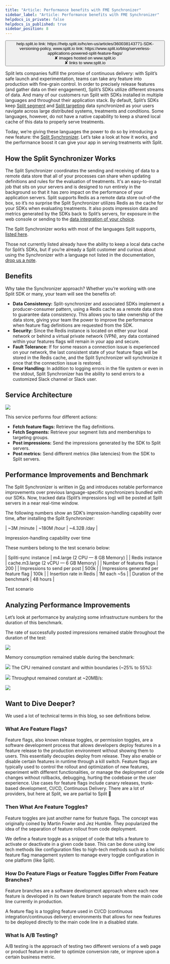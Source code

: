 ```yaml
---
title: "Article: Performance benefits with FME Synchronizer"
sidebar_label: "Article: Performance benefits with FME Synchronizer"
helpdocs_is_private: false
helpdocs_is_published: true
sidebar_position: 8
---
```


<p>
  <button style={{borderRadius:'8px', border:'1px', fontFamily:'Courier New', fontWeight:'800', textAlign:'left'}}> help.split.io link: https://help.split.io/hc/en-us/articles/360038143771-SDK-versioning-policy, www.split.io link:  https://www.split.io/blog/serverless-applications-powered-split-feature-flags/  <br /> ✘ images hosted on www.split.io <br /> ✘ links to www.split.io </button>
</p>

Split lets companies fulfill the promise of continuous delivery: with Split’s safe launch and experimentation, teams can take any feature into production with fine-grain control. In order to precisely release features (and gather data on their engagement), Split’s SDKs utilize different streams of data. And many of our customers run Split with SDKs installed in multiple languages and throughout their application stack. By default, Split’s SDKs keep [Split segment](https://help.split.io/hc/en-us/articles/360020407512-Create-a-segment) and [Split targeting](https://help.split.io/hc/en-us/articles/360020791591-Target-customers) data synchronized as your users navigate across large distributed systems, treatments and conditions. Some languages, however, do not have a native capability to keep a shared local cache of this data to properly serve treatments.

Today, we’re giving these languages the power to do so by introducing a new feature: the [Split Synchronizer](https://help.split.io/hc/en-us/articles/360019686092-Split-synchronizer). Let’s take a look at how it works, and the performance boost it can give your app in serving treatments with Split.

## How the Split Synchronizer Works

The Split Synchronizer coordinates the sending and receiving of data to a remote data store that all of your processes can share when updating definitions and rules for the evaluation of treatments. It's an easy-to-install job that sits on your servers and is designed to run entirely in the background so that it has zero impact on the performance of your application servers. Split supports Redis as a remote data store out-of-the box, so it’s no surprise the Split Synchronizer utilizes Redis as the cache for your SDKs when evaluating treatments. It also posts impression data and metrics generated by the SDKs back to Split’s servers, for exposure in the web console or sending to the [data integration of your choice](https://www.split.io/product/integrations/?collections).

The Split Synchronizer works with most of the languages Split supports, [listed here](https://help.split.io/hc/en-us/articles/360019686092-Split-Synchronizer).

Those not currently listed already have the ability to keep a local data cache for Split’s SDKs, but if you’re already a Split customer and curious about using the Synchronizer with a language not listed in the documentation, [drop us a note](https://www.split.io/company/contact/).

## Benefits

Why take the Synchronizer approach? Whether you’re working with one Split SDK or many, your team will see the benefits of:

* **Data Consistency:** Split-synchronizer and associated SDKs implement a producer-consumer pattern, using a Redis cache as a remote data store to guarantee data consistency. This allows you to take ownership of the data store, giving your team the power to improve the performance when feature flag definitions are requested from the SDK.
* **Security:** Since the Redis instance is located on either your local network or behind a virtual private network (VPN), any data contained within your features flags will remain in your app and secure.
* **Fault Tolerance:** If for some reason a connection issue is experienced on your network, the last consistent state of your feature flags will be stored in the Redis cache, and the Split Synchronizer will synchronize it once that the connection issue is restored.
* **Error Handling:** In addition to logging errors in the file system or even in the stdout, Split Synchronizer has the ability to send errors to a customized Slack channel or Slack user.

## Service Architecture

![](https://www.split.io/wp-content/uploads/split-synchronizer-architecture.png)

This service performs four different actions:

* **Fetch feature flags:** Retrieve the flag definitions.
* **Fetch Segments:** Retrieve your segment lists and memberships to targeting groups.
* **Post impressions:** Send the impressions generated by the SDK to Split servers.
* **Post metrics:** Send different metrics (like latencies) from the SDK to Split servers.

## Performance Improvements and Benchmark

The Split Synchronizer is written in [Go](https://golang.org/) and introduces notable performance improvements over previous language-specific synchronizers bundled with our SDKs. Now, tracked data (Split’s impressions log) will be posted at Split servers in a near real-time window.

The following numbers show an SDK’s impression-handling capability over time, after installing the Split Synchronizer:

| ~3M /minute	| ~180M /hour	| ~4.32B /day |

Impression-handling capability over time

These numbers belong to the test scenario below:

| Spliti-sync instance | m4.large (2 CPU — 8 GB Memory) |
| Redis instance	| cache.m3.large (2 vCPU — 6 GB Memory) |
| Number of features flags	| 200 |
| Impressions to send per post	| 500k |
| Impressions generated per feature flag	| 100k |
| Insertion rate in Redis	| 1M each ~5s |
| Duration of the benchmark	| 48 hours |

Test scenario

## Analyzing Performance Improvements

Let’s look at performance by analyzing some infrastructure numbers for the duration of this benchmark.

The rate of successfully posted impressions remained stable throughout the duration of the test:

![](https://www.split.io/wp-content/uploads/split-synchronizer-impressions.png)

Memory consumption remained stable during the benchmark:

![](https://www.split.io/wp-content/uploads/split-synchronizer-memory.png)
The CPU remained constant and within boundaries (~25% to 55%):

![](https://www.split.io/wp-content/uploads/split-synchronizer-cpu.png)
Throughput remained constant at ~20MB/s:

![](https://www.split.io/wp-content/uploads/network-traffic.png)

## Want to Dive Deeper?

We used a lot of technical terms in this blog, so see definitions below.

### What Are Feature Flags?

Feature flags, also known release toggles, or permission toggles, are a software development process that allows developers deploy features in a feature release to the production environment without showing them to users. This essentially decouples deploy from release. They also enable or disable certain features in runtime through a kill switch. Feature flags are typically used to control the rollout and optimization of new features, experiment with different functionalities, or manage the deployment of code changes without rollbacks, debugging, hurting the codebase or the user experience. Use cases for feature flags include canary releases, trunk-based development, CI/CD, Continuous Delivery. There are a lot of providers, but here at Split, we are partial to Split 🙂

### Then What Are Feature Toggles?

Feature toggles are just another name for feature flags. The concept was originally coined by Martin Fowler and Jez Humble. They popularized the idea of the separation of feature rollout from code deployment.

We define a feature toggle as a snippet of code that tells a feature to activate or deactivate in a given code base. This can be done using low tech methods like configuration files to high-tech methods such as a holistic feature flag management system to manage every toggle configuration in one platform (like Split).

### How Do Feature Flags or Feature Toggles Differ From Feature Branches?

Feature branches are a software development approach where each new feature is developed in its own feature branch separate from the main code line currently in production.

A feature flag is a toggling feature used in CI/CD (continuous integration/continuous delivery) environments that allows for new features to be deployed directly to the main code line in a disabled state.

### What Is A/B Testing?

A/B testing is the approach of testing two different versions of a web page or product feature in order to optimize conversion rate, or improve upon a certain business metric.
